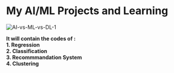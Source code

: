 # My AI/ML Projects and Learning 

![AI-vs-ML-vs-DL-1](https://github.com/himanshu-rawat77/AI-ML/assets/113584120/5dd7eafd-f1ed-45c6-bb81-ba156d93519a)

**It will contain the codes of : <br> 1. Regression <br> 2. Classification <br> 3. Recommmandation System <br> 4. Clustering**

